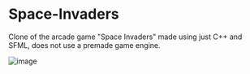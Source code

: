 # Space-Invaders
Clone of the arcade game "Space Invaders" made using just C++ and SFML, does not use a premade game engine. 


![image](https://i.imgur.com/amzAotE.png)
